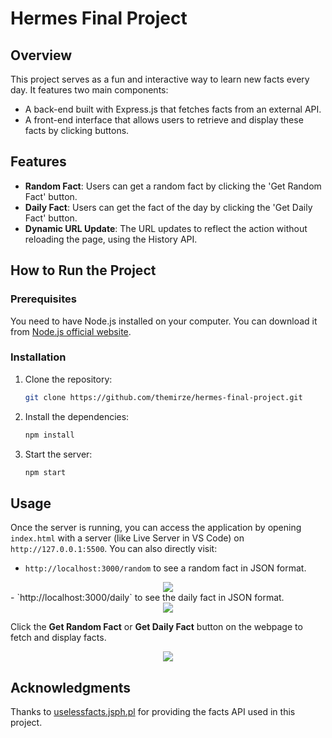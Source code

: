 # Hermes Final Project

## Overview
This project serves as a fun and interactive way to learn new facts every day. It features two main components:
- A back-end built with Express.js that fetches facts from an external API.
- A front-end interface that allows users to retrieve and display these facts by clicking buttons.

## Features
- **Random Fact**: Users can get a random fact by clicking the 'Get Random Fact' button.
- **Daily Fact**: Users can get the fact of the day by clicking the 'Get Daily Fact' button.
- **Dynamic URL Update**: The URL updates to reflect the action without reloading the page, using the History API.

## How to Run the Project

### Prerequisites
You need to have Node.js installed on your computer. You can download it from [Node.js official website](https://nodejs.org/).

### Installation
1. Clone the repository:
   ```bash
   git clone https://github.com/themirze/hermes-final-project.git
2. Install the dependencies:
    ```bash
   npm install
3. Start the server:
    ```bash
   npm start
 
## Usage

Once the server is running, you can access the application by opening `index.html` with a server (like Live Server in VS Code) on `http://127.0.0.1:5500`. You can also directly visit:

- `http://localhost:3000/random` to see a random fact in JSON format.
<div align="center">
	<img src="https://i.imgur.com/SZtL5mF.png">
</div>
- `http://localhost:3000/daily` to see the daily fact in JSON format.
<div align="center">
	<img src="https://i.imgur.com/qM3Nk3H.png">
</div>

Click the **Get Random Fact** or **Get Daily Fact** button on the webpage to fetch and display facts.

<div align="center">
	<img src="https://i.imgur.com/0sEb6co.gif">
</div>

## Acknowledgments

Thanks to [uselessfacts.jsph.pl](https://uselessfacts.jsph.pl) for providing the facts API used in this project.
